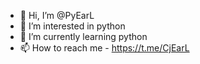 - 👋 Hi, I’m @PyEarL
- 👀 I’m interested in python
- 🌱 I’m currently learning python
- 📫 How to reach me - https://t.me/CjEarL

<!---
PyEarL/PyEarL is a ✨ special ✨ repository because its `README.md` (this file) appears on your GitHub profile.
You can click the Preview link to take a look at your changes.
--->
